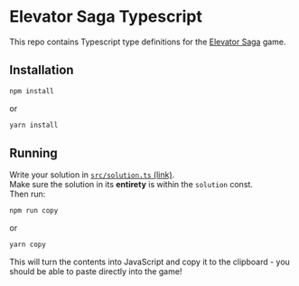 # Elevator Saga Typescript

This repo contains Typescript type definitions for the [Elevator Saga](https://play.elevatorsaga.com/) game.

## Installation

```bash
npm install
```

or

```bash
yarn install
```

## Running

Write your solution in [`src/solution.ts` (link)](/src/solution.ts).  
Make sure the solution in its **entirety** is within the `solution` const.  
Then run:

```bash
npm run copy
```

or

```bash
yarn copy
```

This will turn the contents into JavaScript and copy it to the clipboard - you should be able to paste directly into the game!
